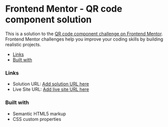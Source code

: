 # Frontend Mentor - QR code component solution

This is a solution to the [QR code component challenge on Frontend Mentor](https://www.frontendmentor.io/challenges/qr-code-component-iux_sIO_H). Frontend Mentor challenges help you improve your coding skills by building realistic projects. 


  - [Links](#links)
  - [Built with](#built-with)



### Links

- Solution URL: [Add solution URL here](https://github.com/Solomon333/FrontEndMentor.io-QR-project-.git)
- Live Site URL: [Add live site URL here](https://solomon333.github.io/FrontEndMentor.io-QR-project-/)
 

### Built with

- Semantic HTML5 markup
- CSS custom properties



